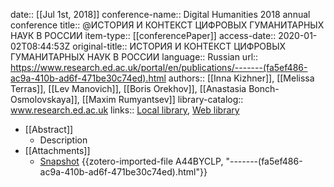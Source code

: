 date:: [[Jul 1st, 2018]]
conference-name:: Digital Humanities 2018 annual conference
title:: @ИСТОРИЯ И КОНТЕКСТ ЦИФРОВЫХ ГУМАНИТАРНЫХ НАУК В РОССИИ
item-type:: [[conferencePaper]]
access-date:: 2020-01-02T08:44:53Z
original-title:: ИСТОРИЯ И КОНТЕКСТ ЦИФРОВЫХ ГУМАНИТАРНЫХ НАУК В РОССИИ
language:: Russian
url:: https://www.research.ed.ac.uk/portal/en/publications/-------(fa5ef486-ac9a-410b-ad6f-471be30c74ed).html
authors:: [[Inna Kizhner]], [[Melissa Terras]], [[Lev Manovich]], [[Boris Orekhov]], [[Anastasia Bonch-Osmolovskaya]], [[Maxim Rumyantsev]]
library-catalog:: www.research.ed.ac.uk
links:: [Local library](zotero://select/groups/2386895/items/PWFAMVCU), [Web library](https://www.zotero.org/groups/2386895/items/PWFAMVCU)

- [[Abstract]]
	- Description
- [[Attachments]]
	- [Snapshot](https://www.research.ed.ac.uk/portal/en/publications/-------(fa5ef486-ac9a-410b-ad6f-471be30c74ed).html) {{zotero-imported-file A44BYCLP, "-------(fa5ef486-ac9a-410b-ad6f-471be30c74ed).html"}}